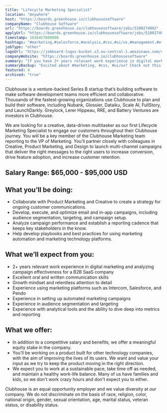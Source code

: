 ```yaml
---
title: "Lifecycle Marketing Specialist"
location: "Anywhere"
host: "https://boards.greenhouse.io/clubhousesoftware"
companyName: "Clubhouse Software"
url: "https://boards.greenhouse.io/clubhousesoftware/jobs/5100274002"
applyUrl: "https://boards.greenhouse.io/clubhousesoftware/jobs/5100274002#app"
timestamp: 1616457600000
hashtags: "#marketing,#salesforce,#analysis,#css,#ui/ux,#management,#office,#optimization"
jobType: "other"
logoUrl: "https://jobboard-logos-bucket.s3.eu-central-1.amazonaws.com/clubhouse-software"
companyWebsite: "https://boards.greenhouse.io/clubhousesoftware"
summary: "If you have 2+ years relevant work experience in digital marketing and analyzing campaign effectiveness for a B2B SaaS company, Clubhouse Software is looking for someone with your skillset."
summaryBackup: "Excited about #marketing, #css, #ui/ux? Check out this job post!"
featured: 4
archived: "true"
---
```


Clubhouse is a venture-backed Series B startup that’s building software to make software development teams more efficient and collaborative. Thousands of the fastest-growing organizations use Clubhouse to plan and build their software, including Nubank, Glossier, Dataiku, Scale AI, FullStory, and LaunchDarkly. Greylock, Lerer Hippeau, RRE, and Battery Ventures are investors in Clubhouse. 

We are looking for a creative, data-driven multitasker as our first Lifecycle Marketing Specialist to engage our customers throughout their Clubhouse journey. You will be a key member of the Clubhouse Marketing team reporting to the VP of Marketing. You’ll partner closely with colleagues in Creative, Product Marketing, and Design to launch multi-channel campaigns that deliver the right messages to the right users to increase conversion, drive feature adoption, and increase customer retention.

## Salary Range: $65,000 - $95,000 USD

## What you’ll be doing:

*   Collaborate with Product Marketing and Creative to create a strategy for ongoing customer communications. 
*   Develop, execute, and optimize email and in-app campaigns, including audience segmentation, targeting, and campaign setup.
*   Analyze campaign performance and establish a reporting cadence that keeps key stakeholders in the know.
*   Help develop playbooks and best practices for using marketing automation and marketing technology platforms.

## What we’ll expect from you:

*   2+ years relevant work experience in digital marketing and analyzing campaign effectiveness for a B2B SaaS company
*   Excellent oral and written communication skills 
*   Growth mindset and relentless attention to detail 
*   Experience using marketing platforms such as Intercom, Salesforce, and Pendo
*   Experience in setting up automated marketing campaigns
*   Experience in audience segmentation and targeting
*   Experience with analytical tools and the ability to dive deep into metrics and reporting

## What we offer:

*   In addition to a competitive salary and benefits, we offer a meaningful equity stake in the company.
*   You’ll be working on a product built for other technology companies, with the aim of improving the lives of its users. We want and value your input as we try to keep the product moving in the right direction.
*   We expect you to work at a sustainable pace, take time off as needed, and maintain a healthy work-life balance. Many of us have families and kids, so we don't work crazy hours and don't expect you to either.

Clubhouse is an equal opportunity employer and we value diversity at our company. We do not discriminate on the basis of race, religion, color, national origin, gender, sexual orientation, age, marital status, veteran status, or disability status.
